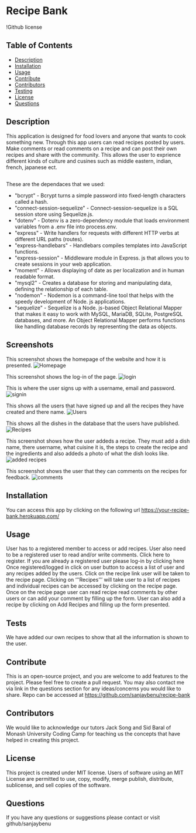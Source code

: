 # Recipe Bank
!Github license
## Table of Contents
* [Description](#description)
* [Installation](#installation)
* [Usage](#usage)
* [Contribute](#contribute)
* [Contributors](#contributors)
* [Testing](#tests)
* [License](#license)
* [Questions](#questions)
## Description
This application is designed for food lovers and anyone that wants to cook something new.
Through this app users can read recipes posted by users. Make comments or read comments on a recipe and can post their own recipes and share with the community. This allows the user to exprience different kinds of culture and cusines such as middle eastern, indian, french, japanese ect.

##
These are the dependaces that we used:
   * "bcrypt" - Bcrypt turns a simple password into fixed-length characters called a hash.
   * "connect-session-sequelize" - Connect-session-sequelize is a SQL session store using Sequelize.js.
   * "dotenv" - Dotenv is a zero-dependency module that loads environment variables from a .env file into process.env. 
   * "express" - Write handlers for requests with different HTTP verbs at different URL paths (routes).
   * "express-handlebars" - Handlebars compiles templates into JavaScript functions.
   * "express-session" - Middleware module in Express. js that allows you to create sessions in your web application.
   * "moment" - Allows displaying of date as per localization and in human readable format.
   * "mysql2" - Creates a database for storing and manipulating data, defining the relationship of each table.
   * "nodemon" - Nodemon is a command-line tool that helps with the speedy development of Node. js applications.
   * "sequelize" - Sequelize is a Node. js-based Object Relational Mapper that makes it easy to work with MySQL, MariaDB, SQLite, PostgreSQL databases, and more. An Object Relational Mapper performs functions like handling database records by representing the data as objects.
## Screenshots

This screenshot shows the homepage of the website and how it is presented.
![Homepage](https://github.com/sanjaybenu/recipe-bank/assets/123305537/80111331-2dd0-4b00-b362-1a525ff8094d)

This screenshot shows the log-in of the page.
![login](https://github.com/sanjaybenu/recipe-bank/assets/123305537/a3d41bb5-6f92-4149-84d2-89dda04b9195)

This is where the user signs up with a username, email and password.
![signin](https://github.com/sanjaybenu/recipe-bank/assets/123305537/9036123e-cbc8-41d8-afd0-8c90fc12d8e4)

This shows all the users that have signed up and all the recipes they have created and there name.
![Users](https://github.com/sanjaybenu/recipe-bank/assets/123305537/f6ee9952-a3c3-4059-9163-613927b4a56b)

This shows all the dishes in the database that the users have published.
![Recipes](https://github.com/sanjaybenu/recipe-bank/assets/123305537/a629911e-e5f2-4233-ab7d-69205cc737a0)

This screenshot shows how the user addeds a recipe. They must add a dish name, there username, what cuisine it is, the steps to create the recipe and the ingredients and also addeds a photo of what the dish looks like.
![added recipes](https://github.com/sanjaybenu/recipe-bank/assets/123305537/2744aaa6-e69a-4e68-8602-81c76e549307)

This screenshot shows the user that they can comments on the recipes for feedback.
![comments](https://github.com/sanjaybenu/recipe-bank/assets/123305537/179487a1-cb68-40cf-a060-816ff5fb7254)

## Installation
You can access this app by clicking on the following url
https://your-recipe-bank.herokuapp.com/
## Usage
User has to a registered member to access or add recipes. User also need to be a registered user to read and/or write comments.
Click here to register.
If you are already a registered user please log-in by clicking here
Once registered/logged in click on user button to access a list of user and any recipes added by the users.
Click on the recipe link user will be taken to the recipe page.
Clicking on ‘’’Recipes’’’ will take user to a list of recipes and individual recipes can be accessed by clicking on the recipe page.
Once on the recipe page user can read recipe read comments by other users or can add your comment by filling up the form.
User can also add a recipe by clicking on Add Recipes and filling up the form presented.
## Tests
We have added our own recipes to show that all the information is shown to the user.
## Contribute
This is an open-source project, and you are welcome to add features to the project. Please feel free to create a pull request. You may also contact me via link in the questions section for any ideas/concerns you would like to share.
Repo can be accessed at
https://github.com/sanjaybenu/recipe-bank
## Contributors
We would like to acknowledge our tutors Jack Song and Sid Baral of Monash University Coding Camp for teaching us the concepts that have helped in creating this project.
## License
This project is created under MIT license.
Users of software using an MIT License are permitted to use, copy, modify, merge publish, distribute, sublicense, and sell copies of the software.
## Questions
If you have any questions or suggestions please contact or visit github/sanjaybenu
